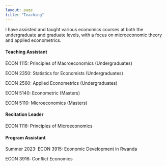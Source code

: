 ```yaml
---
layout: page
title: "Teaching"
---
```


I have assisted and taught various economics courses at both the undergraduate and graduate levels, with a focus on microeconomic theory and applied econometrics.


#### Teaching Assistant

ECON 1115: Principles of Macroeconomics (Undergraduates) 

ECON 2350: Statistics for Economists (Undergraduates)

ECON 2560: Applied Econometrics (Undergraduates)

ECON 5140: Econometric (Masters)

ECON 5110: Microeconomics (Masters)

#### Recitation Leader

ECON 1116: Principles of Microeconomics


#### Program Assistant

Summer 2023: ECON 3915: Economic Development in Rwanda

ECON 3916: Conflict Economics

